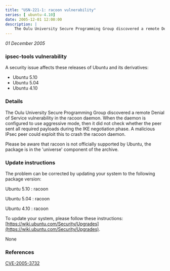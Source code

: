 ```yaml
---
title: "USN-221-1: racoon vulnerability"
series: [ ubuntu-4.10]
date: 2005-12-01 12:00:00
description: |
    The Oulu University Secure Programming Group discovered a remote Denial of Service vulnerability in the racoon daemon. When the daemon is configured to use aggressive mode, then it did not check whether the peer sent all required payloads during the IKE negotiation phase. A malicious IPsec peer could exploit this to crash the racoon daemon.
--- 
```

 
 

*01 December 2005*

### ipsec-tools vulnerability

A security issue affects these releases of Ubuntu and its derivatives:

* Ubuntu 5.10
* Ubuntu 5.04
* Ubuntu 4.10

### Details

The Oulu University Secure Programming Group discovered a remote Denial of Service vulnerability in the racoon daemon. When the daemon is configured to use aggressive mode, then it did not check whether the peer sent all required payloads during the IKE negotiation phase. A malicious IPsec peer could exploit this to crash the racoon daemon.

Please be aware that racoon is not officially supported by Ubuntu, the package is in the &#39;universe&#39; component of the archive.

### Update instructions

The problem can be corrected by updating your system to the following package version:

Ubuntu 5.10
 : racoon 

Ubuntu 5.04
 : racoon 

Ubuntu 4.10
 : racoon 

To update your system, please follow these instructions: [https://wiki.ubuntu.com/Security/Upgrades](https://wiki.ubuntu.com/Security/Upgrades).

None

### References

 
 [CVE-2005-3732](http://people.ubuntu.com/~ubuntu-security/cve/CVE-2005-3732)
 

